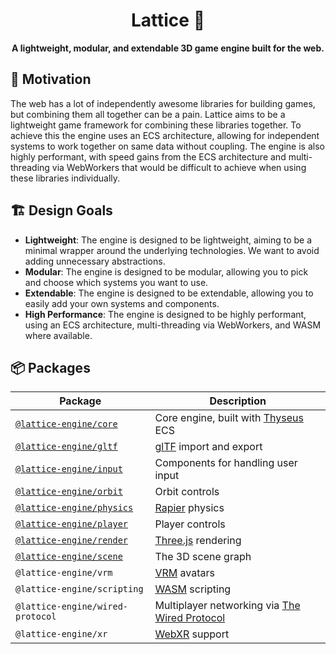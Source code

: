 <div align="center">
  <h1>Lattice 💎</h1>
  <strong>A lightweight, modular, and extendable 3D game engine built for the web.</strong>
</div>

## 🤔 Motivation

The web has a lot of independently awesome libraries for building games, but combining them all together can be a pain. Lattice aims to be a lightweight game framework for combining these libraries together. To achieve this the engine uses an ECS architecture, allowing for independent systems to work together on same data without coupling. The engine is also highly performant, with speed gains from the ECS architecture and multi-threading via WebWorkers that would be difficult to achieve when using these libraries individually.

## 🏗️ Design Goals

- **Lightweight**: The engine is designed to be lightweight, aiming to be a minimal wrapper around the underlying technologies. We want to avoid adding unnecessary abstractions.
- **Modular**: The engine is designed to be modular, allowing you to pick and choose which systems you want to use.
- **Extendable**: The engine is designed to be extendable, allowing you to easily add your own systems and components.
- **High Performance**: The engine is designed to be highly performant, using an ECS architecture, multi-threading via WebWorkers, and WASM where available.

## 📦 Packages

| Package                                          | Description                                                                             |
| ------------------------------------------------ | --------------------------------------------------------------------------------------- |
| [`@lattice-engine/core`](./packages/core)        | Core engine, built with [Thyseus](https://github.com/JaimeGensler/thyseus) ECS          |
| [`@lattice-engine/gltf`](./packages/gltf)        | [glTF](https://github.com/KhronosGroup/glTF) import and export                          |
| [`@lattice-engine/input`](./packages/input)      | Components for handling user input                                                      |
| [`@lattice-engine/orbit`](./packages/orbit)      | Orbit controls                                                                          |
| [`@lattice-engine/physics`](./packages/physics/) | [Rapier](https://rapier.rs/) physics                                                    |
| [`@lattice-engine/player`](./packages/player/)   | Player controls                                                                         |
| [`@lattice-engine/render`](./packages/render)    | [Three.js](https://threejs.org/) rendering                                              |
| [`@lattice-engine/scene`](./packages/scene)      | The 3D scene graph                                                                      |
| `@lattice-engine/vrm`                            | [VRM](https://vrm.dev/en/) avatars                                                      |
| `@lattice-engine/scripting`                      | [WASM](https://webassembly.org/) scripting                                              |
| `@lattice-engine/wired-protocol`                 | Multiplayer networking via [The Wired Protocol](https://github.com/wired-protocol/spec) |
| `@lattice-engine/xr`                             | [WebXR](https://immersive-web.github.io/webxr/) support                                 |
